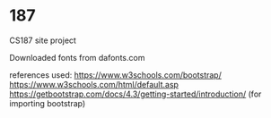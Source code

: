 # 187
CS187 site project

Downloaded fonts from dafonts.com



references used:
https://www.w3schools.com/bootstrap/
https://www.w3schools.com/html/default.asp
https://getbootstrap.com/docs/4.3/getting-started/introduction/ (for importing bootstrap) 
